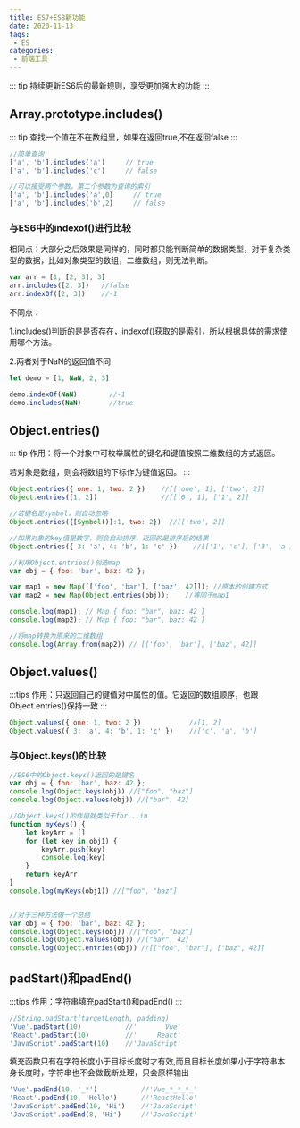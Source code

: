 ```yaml
---
title: ES7+ES8新功能
date: 2020-11-13
tags:
 - ES     
categories: 
 - 前端工具
---
```


::: tip
持续更新ES6后的最新规则，享受更加强大的功能
:::

## Array.prototype.includes()
::: tip
查找一个值在不在数组里，如果在返回true,不在返回false
:::

```js
//简单查询
['a', 'b'].includes('a')     // true
['a', 'b'].includes('c')     // false

//可以接受两个参数，第二个参数为查询的索引
['a', 'b'].includes('a',0)     // true
['a', 'b'].includes('b',2)     // false
```

### 与ES6中的indexof()进行比较
相同点：大部分之后效果是同样的，同时都只能判断简单的数据类型，对于复杂类型的数据，比如对象类型的数组，二维数组，则无法判断。

```js
var arr = [1, [2, 3], 3]
arr.includes([2, 3])   //false
arr.indexOf([2, 3])    //-1
```

不同点：

1.includes()判断的是是否存在，indexof()获取的是索引，所以根据具体的需求使用哪个方法。

2.两者对于NaN的返回值不同

```js
let demo = [1, NaN, 2, 3]

demo.indexOf(NaN)        //-1
demo.includes(NaN)       //true
```

## Object.entries()

::: tip
作用：将一个对象中可枚举属性的键名和键值按照二维数组的方式返回。

若对象是数组，则会将数组的下标作为键值返回。
:::

```js
Object.entries({ one: 1, two: 2 })    //[['one', 1], ['two', 2]]
Object.entries([1, 2])                //[['0', 1], ['1', 2]]

//若键名是symbol，则自动忽略
Object.entries({[Symbol()]:1, two: 2})  //[['two', 2]]

//如果对象的key值是数字，则会自动排序，返回的是排序后的结果
Object.entries({ 3: 'a', 4: 'b', 1: 'c' })    //[['1', 'c'], ['3', 'a'], ['4', 'b']]

//利用Object.entries()创造map
var obj = { foo: 'bar', baz: 42 };

var map1 = new Map([['foo', 'bar'], ['baz', 42]]); //原本的创建方式
var map2 = new Map(Object.entries(obj));    //等同于map1

console.log(map1); // Map { foo: "bar", baz: 42 }
console.log(map2); // Map { foo: "bar", baz: 42 }

//将map转换为原来的二维数组
console.log(Array.from(map2)) // [['foo', 'bar'], ['baz', 42]]
```

## Object.values()
:::tips
作用：只返回自己的键值对中属性的值。它返回的数组顺序，也跟Object.entries()保持一致
:::

```js
Object.values({ one: 1, two: 2 })            //[1, 2]
Object.values({ 3: 'a', 4: 'b', 1: 'c' })    //['c', 'a', 'b']
```

### 与Object.keys()的比较
```js
//ES6中的Object.keys()返回的是键名
var obj = { foo: 'bar', baz: 42 };
console.log(Object.keys(obj)) //["foo", "baz"]
console.log(Object.values(obj)) //["bar", 42]

//Object.keys()的作用就类似于for...in
function myKeys() {
    let keyArr = []
    for (let key in obj1) {
        keyArr.push(key)
        console.log(key)
    }
    return keyArr
}
console.log(myKeys(obj1)) //["foo", "baz"]


//对于三种方法做一个总结
var obj = { foo: 'bar', baz: 42 };
console.log(Object.keys(obj)) //["foo", "baz"]
console.log(Object.values(obj)) //["bar", 42]
console.log(Object.entries(obj)) //[["foo", "bar"], ["baz", 42]]
```

## padStart()和padEnd()
:::tips
作用：字符串填充padStart()和padEnd()
:::

```js
//String.padStart(targetLength, padding)
'Vue'.padStart(10)           //'       Vue'
'React'.padStart(10)         //'     React'
'JavaScript'.padStart(10)    //'JavaScript'
```

填充函数只有在字符长度小于目标长度时才有效,而且目标长度如果小于字符串本身长度时，字符串也不会做截断处理，只会原样输出

```js
'Vue'.padEnd(10, '_*')           //'Vue_*_*_*_'
'React'.padEnd(10, 'Hello')      //'ReactHello'
'JavaScript'.padEnd(10, 'Hi')    //'JavaScript'
'JavaScript'.padEnd(8, 'Hi')     //'JavaScript'
```

